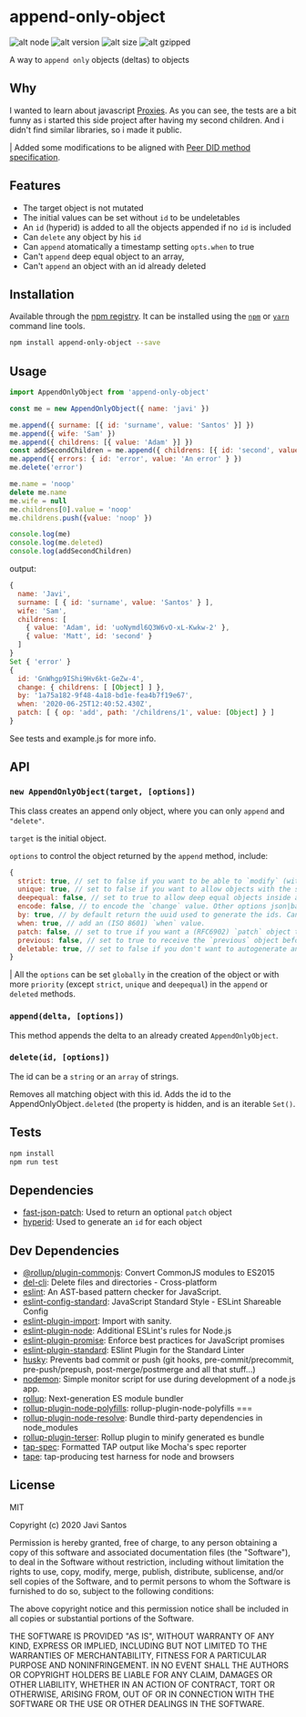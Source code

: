 # append-only-object

![alt node](https://img.shields.io/badge/node->=10.16.0-brightgreen.svg)
![alt version](https://img.shields.io/npm/v/append-only-object)
![alt size](https://img.shields.io/bundlephobia/min/append-only-object)
![alt gzipped](https://img.shields.io/bundlephobia/minzip/append-only-object)

A way to `append only` objects (deltas) to objects

## Why

I wanted to learn about javascript [Proxies](https://developer.mozilla.org/en-US/docs/Web/JavaScript/Reference/Global_Objects/Proxy). As you can see, the tests are a bit funny as i started this side project after having my second children. And i didn't find similar libraries, so i made it public. 

| Added some modifications to be aligned with [Peer DID method specification](https://dhh1128.github.io/peer-did-method-spec/index.html).

## Features


- The target object is not mutated
- The initial values can be set without `id` to be undeletables
- An `id` (hyperid) is added to all the objects appended if no `id` is included
- Can `delete` any object by his `id`
- Can `append` atomatically a timestamp setting `opts.when` to true
- Can't `append` deep equal object to an array, 
- Can't `append` an object with an id already deleted

## Installation

Available through the 
[npm registry](http://npmjs.com/package/append-only-object). It can be installed using the 
[`npm`](https://docs.npmjs.com/getting-started/installing-npm-packages-locally)
or 
[`yarn`](https://yarnpkg.com/en/)
command line tools.

```sh
npm install append-only-object --save
```

## Usage

```js
import AppendOnlyObject from 'append-only-object'

const me = new AppendOnlyObject({ name: 'javi' })

me.append({ surname: [{ id: 'surname', value: 'Santos' }] })
me.append({ wife: 'Sam' })
me.append({ childrens: [{ value: 'Adam' }] })
const addSecondChildren = me.append({ childrens: [{ id: 'second', value: 'Matt' }] }, { patch: true })
me.append({ errors: { id: 'error', value: 'An error' } })
me.delete('error')

me.name = 'noop'
delete me.name
me.wife = null
me.childrens[0].value = 'noop'
me.childrens.push({value: 'noop' })

console.log(me)
console.log(me.deleted)
console.log(addSecondChildren)
```
output:

```js
{
  name: 'Javi',
  surname: [ { id: 'surname', value: 'Santos' } ],
  wife: 'Sam',
  childrens: [
    { value: 'Adam', id: 'uoNymdl6Q3W6vO-xL-Kwkw-2' },
    { value: 'Matt', id: 'second' }
  ]
}
Set { 'error' }
{
  id: 'GnWhgp9IShi9Hv6kt-GeZw-4',
  change: { childrens: [ [Object] ] },
  by: '1a75a182-9f48-4a18-bd1e-fea4b7f19e67',
  when: '2020-06-25T12:40:52.430Z',
  patch: [ { op: 'add', path: '/childrens/1', value: [Object] } ]
}
```

See tests and example.js for more info.

## API

### `new AppendOnlyObject(target, [options])`

This class creates an append only object, where you can only `append` and `"delete"`.

`target` is the initial object.

`options` to control the object returned by the `append` method, include:

``` js
{
  strict: true, // set to false if you want to be able to `modify` (without overwrite or delete) an object or array (ex. push to an array or add a prop to an existent object).
  unique: true, // set to false if you want to allow objects with the same id.
  deepequal: false, // set to true to allow deep equal objects inside arrays. (Make sense with unique=false)
  encode: false, // to encode the `change` value. Other options json|base64url|base64|hex|binary
  by: true, // by default return the uuid used to generate the ids. Can send an `object` or `array`.
  when: true, // add an (ISO 8601) `when` value.
  patch: false, // set to true if you want a (RFC6902) `patch` object tu be returned.
  previous: false, // set to true to receive the `previous` object before the append.
  deletable: true, // set to false if you don't want to autogenerate an id if doesn't exist. Remember, only object with id are deletable.
}
```
| All the `options` can be set `globally` in the creation of the object or with more `priority` (except `strict`, `unique` and `deepequal`) in the `append` or `deleted` methods.

### `append(delta, [options])`

This method appends the delta to an already created `AppendOnlyObject`.


### `delete(id, [options])`

The id can be a `string` or an `array` of strings.

Removes all matching object with this id. Adds the id to the AppendOnlyObject`.deleted` (the property is hidden, and is an iterable `Set()`.

## Tests

```sh
npm install
npm run test
```

## Dependencies

- [fast-json-patch](https://ghub.io/fast-json-patch): Used to return an optional `patch` object
- [hyperid](https://ghub.io/hyperid): Used to generate an `id` for each object

## Dev Dependencies

- [@rollup/plugin-commonjs](https://ghub.io/@rollup/plugin-commonjs): Convert CommonJS modules to ES2015
- [del-cli](https://ghub.io/del-cli): Delete files and directories - Cross-platform
- [eslint](https://ghub.io/eslint): An AST-based pattern checker for JavaScript.
- [eslint-config-standard](https://ghub.io/eslint-config-standard): JavaScript Standard Style - ESLint Shareable Config
- [eslint-plugin-import](https://ghub.io/eslint-plugin-import): Import with sanity.
- [eslint-plugin-node](https://ghub.io/eslint-plugin-node): Additional ESLint&#39;s rules for Node.js
- [eslint-plugin-promise](https://ghub.io/eslint-plugin-promise): Enforce best practices for JavaScript promises
- [eslint-plugin-standard](https://ghub.io/eslint-plugin-standard): ESlint Plugin for the Standard Linter
- [husky](https://ghub.io/husky): Prevents bad commit or push (git hooks, pre-commit/precommit, pre-push/prepush, post-merge/postmerge and all that stuff...)
- [nodemon](https://ghub.io/nodemon): Simple monitor script for use during development of a node.js app.
- [rollup](https://ghub.io/rollup): Next-generation ES module bundler
- [rollup-plugin-node-polyfills](https://ghub.io/rollup-plugin-node-polyfills): rollup-plugin-node-polyfills ===
- [rollup-plugin-node-resolve](https://ghub.io/rollup-plugin-node-resolve): Bundle third-party dependencies in node_modules
- [rollup-plugin-terser](https://ghub.io/rollup-plugin-terser): Rollup plugin to minify generated es bundle
- [tap-spec](https://ghub.io/tap-spec): Formatted TAP output like Mocha&#39;s spec reporter
- [tape](https://ghub.io/tape): tap-producing test harness for node and browsers

## License

MIT

Copyright (c) 2020 Javi Santos

Permission is hereby granted, free of charge, to any person obtaining a copy
of this software and associated documentation files (the "Software"), to deal
in the Software without restriction, including without limitation the rights
to use, copy, modify, merge, publish, distribute, sublicense, and/or sell
copies of the Software, and to permit persons to whom the Software is
furnished to do so, subject to the following conditions:

The above copyright notice and this permission notice shall be included in all
copies or substantial portions of the Software.

THE SOFTWARE IS PROVIDED "AS IS", WITHOUT WARRANTY OF ANY KIND, EXPRESS OR
IMPLIED, INCLUDING BUT NOT LIMITED TO THE WARRANTIES OF MERCHANTABILITY,
FITNESS FOR A PARTICULAR PURPOSE AND NONINFRINGEMENT. IN NO EVENT SHALL THE
AUTHORS OR COPYRIGHT HOLDERS BE LIABLE FOR ANY CLAIM, DAMAGES OR OTHER
LIABILITY, WHETHER IN AN ACTION OF CONTRACT, TORT OR OTHERWISE, ARISING FROM,
OUT OF OR IN CONNECTION WITH THE SOFTWARE OR THE USE OR OTHER DEALINGS IN THE
SOFTWARE.
